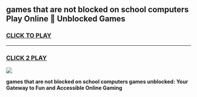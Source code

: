 
## games that are not blocked on school computers Play Online 👋 Unblocked Games
<h3>
<a href="https://news.freeplayer.one?title=games_that_are_not_blocked_on_school_computers&ref=17GH">CLICK TO PLAY</a></h3>
<hr>

<h3>
<a href="https://news.freeplayer.one?title=games_that_are_not_blocked_on_school_computers&ref=17GH">CLICK 2 PLAY</a>
  
</h3>

<a href="https://news.freeplayer.one?title=games_that_are_not_blocked_on_school_computers&ref=17GH/"><img src="https://clearcache.store/games.png"></a>


**games that are not blocked on school computers games unblocked: Your Gateway to Fun and Accessible Online Gaming**
